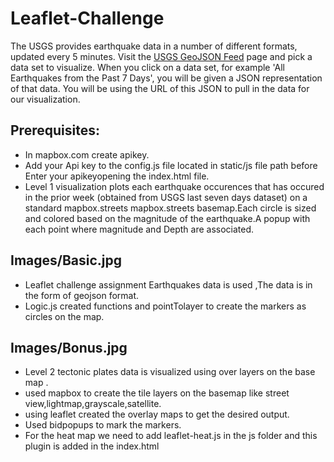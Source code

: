 # Leaflet-Challenge

The USGS provides earthquake data in a number of different formats, updated every 5 minutes. Visit the [USGS GeoJSON Feed](http://earthquake.usgs.gov/earthquakes/feed/v1.0/geojson.php) page and pick a data set to visualize. When you click on a data set, for example 'All Earthquakes from the Past 7 Days', you will be given a JSON representation of that data. You will be using the URL of this JSON to pull in the data for our visualization.

## Prerequisites:
* In mapbox.com create apikey.
*  Add your Api key to the config.js file located in static/js file path before Enter your apikeyopening the index.html file.
* Level 1 visualization plots each earthquake occurences that has occured in the prior week (obtained from USGS last seven days dataset) on a standard mapbox.streets mapbox.streets basemap.Each circle is sized and colored based on the magnitude of the earthquake.A popup with each point where magnitude and Depth are associated.
## Images/Basic.jpg
* Leaflet challenge assignment  Earthquakes data is used ,The data is in the form of geojson format.
* Logic.js created functions and pointTolayer to create the markers as circles on the map.
## Images/Bonus.jpg
* Level 2  tectonic plates data is visualized using over layers on the base map .
* used mapbox to create the tile layers on the basemap like street view,lightmap,grayscale,satellite.
* using leaflet created the overlay maps to get the desired output.
* Used bidpopups to mark the markers.
* For the heat map we need to add leaflet-heat.js in the js folder and  this plugin is added in the index.html


